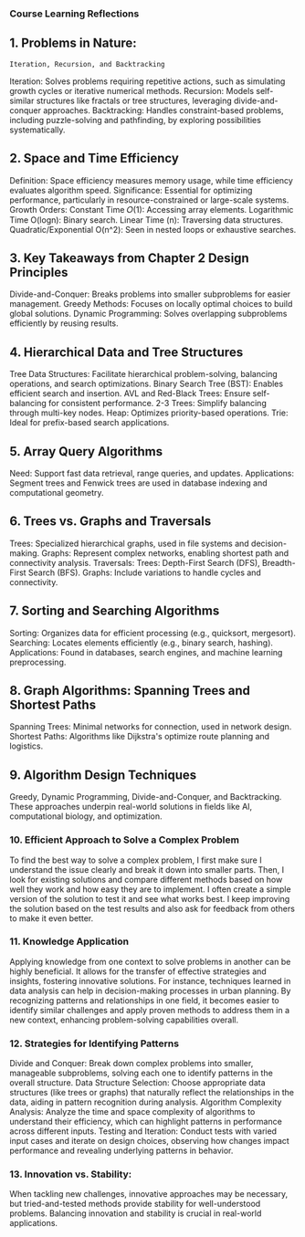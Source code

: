 ### Course Learning Reflections
 ## 1. Problems in Nature:
    Iteration, Recursion, and Backtracking
Iteration: Solves problems requiring repetitive actions, such as simulating growth cycles or iterative numerical methods.
Recursion: Models self-similar structures like fractals or tree structures, leveraging divide-and-conquer approaches.
Backtracking: Handles constraint-based problems, including puzzle-solving and pathfinding, by exploring possibilities systematically.

## 2. Space and Time Efficiency
Definition: Space efficiency measures memory usage, while time efficiency evaluates algorithm speed.
Significance: Essential for optimizing performance, particularly in resource-constrained or large-scale systems.
Growth Orders:
  Constant Time 𝑂(1): Accessing array elements.
  Logarithmic Time O(logn): Binary search.
  Linear Time (n): Traversing data structures.
  Quadratic/Exponential O(n^2): Seen in nested loops or exhaustive searches.

## 3. Key Takeaways from Chapter 2 Design Principles
Divide-and-Conquer: Breaks problems into smaller subproblems for easier management.
Greedy Methods: Focuses on locally optimal choices to build global solutions.
Dynamic Programming: Solves overlapping subproblems efficiently by reusing results.
## 4. Hierarchical Data and Tree Structures
Tree Data Structures: Facilitate hierarchical problem-solving, balancing operations, and search optimizations.
Binary Search Tree (BST): Enables efficient search and insertion.
AVL and Red-Black Trees: Ensure self-balancing for consistent performance.
2-3 Trees: Simplify balancing through multi-key nodes.
Heap: Optimizes priority-based operations.
Trie: Ideal for prefix-based search applications.
## 5. Array Query Algorithms
Need: Support fast data retrieval, range queries, and updates.
Applications: Segment trees and Fenwick trees are used in database indexing and computational geometry.
## 6. Trees vs. Graphs and Traversals
Trees: Specialized hierarchical graphs, used in file systems and decision-making.
Graphs: Represent complex networks, enabling shortest path and connectivity analysis.
Traversals:
Trees: Depth-First Search (DFS), Breadth-First Search (BFS).
Graphs: Include variations to handle cycles and connectivity.
## 7. Sorting and Searching Algorithms
Sorting: Organizes data for efficient processing (e.g., quicksort, mergesort).
Searching: Locates elements efficiently (e.g., binary search, hashing).
Applications: Found in databases, search engines, and machine learning preprocessing.
## 8. Graph Algorithms: Spanning Trees and Shortest Paths
Spanning Trees: Minimal networks for connection, used in network design.
Shortest Paths: Algorithms like Dijkstra's optimize route planning and logistics.
## 9. Algorithm Design Techniques
Greedy, Dynamic Programming, Divide-and-Conquer, and Backtracking.
These approaches underpin real-world solutions in fields like AI, computational biology, and optimization.
### 10. Efficient Approach to Solve a Complex Problem
To find the best way to solve a complex problem, I first make sure I understand the issue clearly and break it down into smaller parts. Then, I look for existing solutions and compare different methods based on how well they work and how easy they are to implement. I often create a simple version of the solution to test it and see what works best. I keep improving the solution based on the test results and also ask for feedback from others to make it even better.

### 11. Knowledge Application
Applying knowledge from one context to solve problems in another can be highly beneficial. It allows for the transfer of effective strategies and insights, fostering innovative solutions. For instance, techniques learned in data analysis can help in decision-making processes in urban planning. By recognizing patterns and relationships in one field, it becomes easier to identify similar challenges and apply proven methods to address them in a new context, enhancing problem-solving capabilities overall.

### 12. Strategies for Identifying Patterns
Divide and Conquer: Break down complex problems into smaller, manageable subproblems, solving each one to identify patterns in the overall structure. Data Structure Selection: Choose appropriate data structures (like trees or graphs) that naturally reflect the relationships in the data, aiding in pattern recognition during analysis. Algorithm Complexity Analysis: Analyze the time and space complexity of algorithms to understand their efficiency, which can highlight patterns in performance across different inputs. Testing and Iteration: Conduct tests with varied input cases and iterate on design choices, observing how changes impact performance and revealing underlying patterns in behavior.

### 13. Innovation vs. Stability:
When tackling new challenges, innovative approaches may be necessary, but tried-and-tested methods provide stability for well-understood problems. Balancing innovation and stability is crucial in real-world applications.


